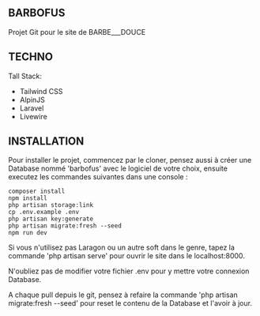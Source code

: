## BARBOFUS

Projet Git pour le site de BARBE\_\_\_DOUCE

## TECHNO

Tall Stack:

-   Tailwind CSS
-   AlpinJS
-   Laravel
-   Livewire

## INSTALLATION

Pour installer le projet, commencez par le cloner, pensez aussi à créer une Database nommé 'barbofus' avec le logiciel de votre choix, ensuite executez les commandes suivantes dans une console \:

```
composer install
npm install
php artisan storage:link
cp .env.example .env
php artisan key:generate
php artisan migrate:fresh --seed
npm run dev
```

Si vous n'utilisez pas Laragon ou un autre soft dans le genre, tapez la commande 'php artisan serve' pour ouvrir le site dans le localhost:8000.

N'oubliez pas de modifier votre fichier .env pour y mettre votre connexion Database.

A chaque pull depuis le git, pensez à refaire la commande 'php artisan migrate:fresh --seed' pour reset le contenu de la Database et l'avoir à jour.
